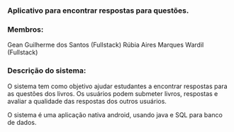 ### Aplicativo para encontrar respostas para questões.

### Membros:

Gean Guilherme dos Santos (Fullstack)
Rúbia Aires Marques Wardil (Fullstack)

### Descrição do sistema:

O sistema tem como objetivo ajudar estudantes a encontrar respostas para as questões dos livros. Os usuários podem submeter livros, respostas e avaliar a qualidade das respostas dos outros usuários.

O sistema é uma aplicação nativa android, usando java e SQL para banco de dados.
